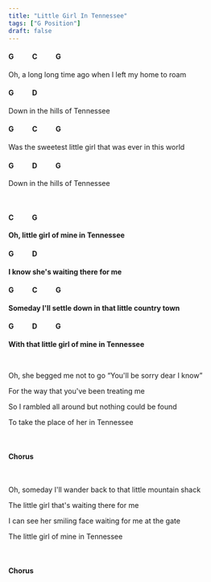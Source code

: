 ```yaml
---
title: "Little Girl In Tennessee"
tags: ["G Position"]
draft: false
---
```

#### G &nbsp;&nbsp;&nbsp;&nbsp;&nbsp;&nbsp;&nbsp;&nbsp;&nbsp; C &nbsp;&nbsp;&nbsp;&nbsp;&nbsp;&nbsp;&nbsp;&nbsp;&nbsp; G
Oh, a long long time ago when I left my home to roam
#### G &nbsp;&nbsp;&nbsp;&nbsp;&nbsp;&nbsp;&nbsp;&nbsp;&nbsp; D
Down in the hills of Tennessee
#### G &nbsp;&nbsp;&nbsp;&nbsp;&nbsp;&nbsp;&nbsp;&nbsp;&nbsp; C &nbsp;&nbsp;&nbsp;&nbsp;&nbsp;&nbsp;&nbsp;&nbsp;&nbsp; G
Was the sweetest little girl that was ever in this world
#### G &nbsp;&nbsp;&nbsp;&nbsp;&nbsp;&nbsp;&nbsp;&nbsp;&nbsp; D &nbsp;&nbsp;&nbsp;&nbsp;&nbsp;&nbsp;&nbsp;&nbsp;&nbsp; G
Down in the hills of Tennessee

<br>

#### C &nbsp;&nbsp;&nbsp;&nbsp;&nbsp;&nbsp;&nbsp;&nbsp;&nbsp; G 
**Oh, little girl of mine in Tennessee**
#### G &nbsp;&nbsp;&nbsp;&nbsp;&nbsp;&nbsp;&nbsp;&nbsp;&nbsp; D
**I know she's waiting there for me**
#### G &nbsp;&nbsp;&nbsp;&nbsp;&nbsp;&nbsp;&nbsp;&nbsp;&nbsp; C &nbsp;&nbsp;&nbsp;&nbsp;&nbsp;&nbsp;&nbsp;&nbsp;&nbsp; G
**Someday I'll settle down in that little country town**
#### G &nbsp;&nbsp;&nbsp;&nbsp;&nbsp;&nbsp;&nbsp;&nbsp;&nbsp; D &nbsp;&nbsp;&nbsp;&nbsp;&nbsp;&nbsp;&nbsp;&nbsp;&nbsp; G
**With that little girl of mine in Tennessee**

<br>

Oh, she begged me not to go “You'll be sorry dear I know”

For the way that you've been treating me

So I rambled all around but nothing could be found

To take the place of her in Tennessee

<br>

#### Chorus

<br>

Oh, someday I'll wander back to that little mountain shack

The little girl that's waiting there for me

I can see her smiling face waiting for me at the gate

The little girl of mine in Tennessee

<br>

#### Chorus